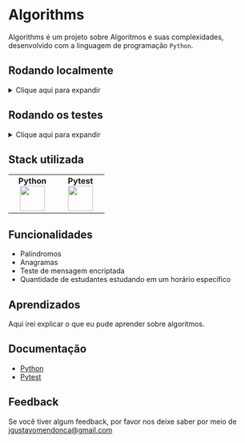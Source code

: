 
# Algorithms

Algorithms é um projeto sobre Algoritmos e suas complexidades, desenvolvido com a linguagem de programação `Python`.


## Rodando localmente

<details>
    <summary>Clique aqui para expandir</summary>
    <br>

- Clone o projeto

```bash
  git clone git@github.com:Joaogustavo789/Algorithms.git
```

- Entre no diretório do projeto

```bash
  cd Algorithms
```

- Ambiente Virtual

```bash
  py
```

- Instale as dependências

```bash
  pip
```
</details>

## Rodando os testes

<details>
  <summary>Clique aqui para expandir</summary>
  <br>

- Para rodar os testes, rode o seguinte comando dentro do ambiente virtual

```bash
  python3 -m pytest
```
</details>

## Stack utilizada

<table width="320px" align="center">
  <tbody>
    <tr valign="top">
      <td width="80px" align="center">
        <span><strong>Python</strong></span>
        <img height="50" src="https://cdn.jsdelivr.net/gh/devicons/devicon/icons/python/python-original.svg" />
      </td>
      <td width="80px" align="center">
        <span><strong>Pytest</strong></span>
        <img height="50" src="https://cdn.jsdelivr.net/gh/devicons/devicon/icons/pytest/pytest-original.svg" />
      </td>
    </tr>
  </tbody>
</table>


## Funcionalidades

- Palindromos
- Anagramas
- Teste de mensagem encriptada
- Quantidade de estudantes estudando em um horário específico


## Aprendizados

Aqui irei explicar o que eu pude aprender sobre algoritmos.


## Documentação

- [Python](https://www.python.org/)
- [Pytest](https://docs.pytest.org/)


## Feedback

Se você tiver algum feedback, por favor nos deixe saber por meio de jgustavomendonca@gmail.com


